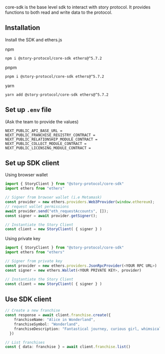 core-sdk is the base level sdk to interact with story protocol. It provides functions to both read and write data to the protocol.

## Installation

Install the SDK and ethers.js 

npm
```shell
npm i @story-protocol/core-sdk ethers@^5.7.2
```
pnpm
```shell
pnpm i @story-protocol/core-sdk ethers@^5.7.2
```
yarn
```shell
yarn add @story-protocol/core-sdk ethers@^5.7.2
```

## Set up `.env` file

(Ask the team to provide the values)

```
NEXT_PUBLIC_API_BASE_URL = 
NEXT_PUBLIC_FRANCHISE_REGISTRY_CONTRACT = 
NEXT_PUBLIC_RELATIONSHIP_MODULE_CONTRACT = 
NEXT_PUBLIC_COLLECT_MODULE_CONTRACT =
NEXT_PUBLIC_LICENSING_MODULE_CONTRACT =
```

## Set up SDK client
Using browser wallet

```typescript 
import { StoryClient } from "@story-protocol/core-sdk"
import ethers from "ethers" 

// Signer from browser wallet (i.e Metamask)
const provider = new ethers.providers.Web3Provider(window.ethereum);
// request wallet permissions
await provider.send("eth_requestAccounts", []);
const signer = await provider.getSigner();

// Instantiate the Story Client
const client = new StoryClient( { signer } )

```
Using private key
```typescript 
import { StoryClient } from "@story-protocol/core-sdk"
import ethers from "ethers" 

// Signer from private key
const provider = new ethers.providers.JsonRpcProvider(<YOUR RPC URL>)
const signer = new ethers.Wallet(<YOUR PRIVATE KEY>, provider)

// Instantiate the Story Client
const client = new StoryClient( { signer } )

```

## Use SDK client

```typescript
// Create a new franchise
const response = await client.franchise.create({
    franchiseName: "Alice in Wonderland",
    franchiseSymbol: "Wonderland",
    franchiseDescription: "Fantastical journey, curious girl, whimsical characters, dreamlike adventures.",
  })

// List franchises
const { data: franchise } = await client.franchise.list()

```
